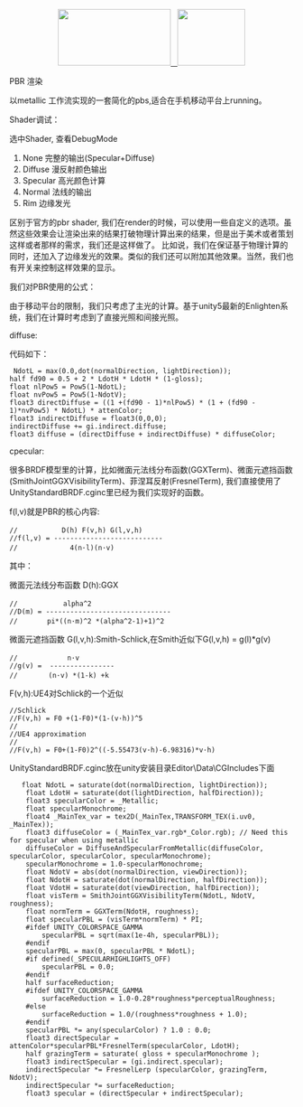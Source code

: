 <p align="center">
	<a href="https://unity3d.com/cn/">
	    <img src="https://huailiang.github.io/img/unity.jpeg" width="200" height="100">
	</a>
    <a href="https://huailiang.github.io/">
    	<img src="https://huailiang.github.io/img/avatar-Alex.jpg" width="120" height="100">
   	</a>
</p>


PBR 渲染 

以metallic 工作流实现的一套简化的pbs,适合在手机移动平台上running。


Shader调试：

选中Shader, 查看DebugMode

1. None     完整的输出(Specular+Diffuse)
2. Diffuse  漫反射颜色输出
3. Specular 高光颜色计算
4. Normal	法线的输出
5. Rim      边缘发光


区别于官方的pbr shader, 我们在render的时候，可以使用一些自定义的选项。虽然这些效果会让渲染出来的结果打破物理计算出来的结果，但是出于美术或者策划这样或者那样的需求，我们还是这样做了。
比如说，我们在保证基于物理计算的同时，还加入了边缘发光的效果。类似的我们还可以附加其他效果。当然，我们也有开关来控制这样效果的显示。


我们对PBR使用的公式：

由于移动平台的限制，我们只考虑了主光的计算。基于unity5最新的Enlighten系统，我们在计算时考虑到了直接光照和间接光照。

diffuse:

代码如下：

```hlsl
 NdotL = max(0.0,dot(normalDirection, lightDirection));
half fd90 = 0.5 + 2 * LdotH * LdotH * (1-gloss);
float nlPow5 = Pow5(1-NdotL);
float nvPow5 = Pow5(1-NdotV);
float3 directDiffuse = ((1 +(fd90 - 1)*nlPow5) * (1 + (fd90 - 1)*nvPow5) * NdotL) * attenColor;
float3 indirectDiffuse = float3(0,0,0);
indirectDiffuse += gi.indirect.diffuse;
float3 diffuse = (directDiffuse + indirectDiffuse) * diffuseColor;
```


cpecular:

很多BRDF模型里的计算，比如微面元法线分布函数(GGXTerm)、微面元遮挡函数(SmithJointGGXVisibilityTerm)、菲涅耳反射(FresnelTerm), 我们直接使用了UnityStandardBRDF.cginc里已经为我们实现好的函数。

f(l,v)就是PBR的核心内容:

```
// 　　　　　　D(h) F(v,h) G(l,v,h)
//f(l,v) = ---------------------------
// 　　　　　　  4(n·l)(n·v)
```

其中：

微面元法线分布函数 D(h):GGX  

```
//  　　		alpha^2
//D(m) = -------------------------------
//  　　	pi*((n·m)^2 *(alpha^2-1)+1)^2
```

微面元遮挡函数 G(l,v,h):Smith-Schlick,在Smith近似下G(l,v,h) = g(l)*g(v)

```
//  　　	     n·v
//g(v) =  ----------------
// 　　　　(n·v) *(1-k) +k
```

F(v,h):UE4对Schlick的一个近似

```
//Schlick
//F(v,h) = F0 +(1-F0)*(1-(v·h))^5
//
//UE4 approximation
//
//F(v,h) = F0+(1-F0)2^((-5.55473(v·h)-6.98316)*v·h)
```

UnityStandardBRDF.cginc放在unity安装目录Editor\Data\CGIncludes下面

```hlsl
   float NdotL = saturate(dot(normalDirection, lightDirection));
    float LdotH = saturate(dot(lightDirection, halfDirection));
    float3 specularColor = _Metallic;
    float specularMonochrome;
    float4 _MainTex_var = tex2D(_MainTex,TRANSFORM_TEX(i.uv0, _MainTex));
    float3 diffuseColor = (_MainTex_var.rgb*_Color.rgb); // Need this for specular when using metallic
    diffuseColor = DiffuseAndSpecularFromMetallic(diffuseColor, specularColor, specularColor, specularMonochrome);
    specularMonochrome = 1.0-specularMonochrome;
    float NdotV = abs(dot(normalDirection, viewDirection));
    float NdotH = saturate(dot(normalDirection, halfDirection));
    float VdotH = saturate(dot(viewDirection, halfDirection));
    float visTerm = SmithJointGGXVisibilityTerm(NdotL, NdotV, roughness);
    float normTerm = GGXTerm(NdotH, roughness);
    float specularPBL = (visTerm*normTerm) * PI;
    #ifdef UNITY_COLORSPACE_GAMMA
        specularPBL = sqrt(max(1e-4h, specularPBL));
    #endif
    specularPBL = max(0, specularPBL * NdotL);
    #if defined(_SPECULARHIGHLIGHTS_OFF)
        specularPBL = 0.0;
    #endif
    half surfaceReduction;
    #ifdef UNITY_COLORSPACE_GAMMA
        surfaceReduction = 1.0-0.28*roughness*perceptualRoughness;
    #else
        surfaceReduction = 1.0/(roughness*roughness + 1.0);
    #endif
    specularPBL *= any(specularColor) ? 1.0 : 0.0;
    float3 directSpecular = attenColor*specularPBL*FresnelTerm(specularColor, LdotH);
    half grazingTerm = saturate( gloss + specularMonochrome );
    float3 indirectSpecular = (gi.indirect.specular);
    indirectSpecular *= FresnelLerp (specularColor, grazingTerm, NdotV);
    indirectSpecular *= surfaceReduction;
    float3 specular = (directSpecular + indirectSpecular);
```
